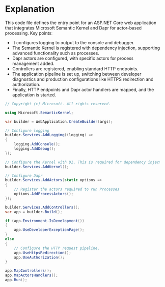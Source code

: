 # Explanation
This code file defines the entry point for an ASP.NET Core web application that integrates Microsoft Semantic Kernel and Dapr for actor-based processing. Key points:
- It configures logging to output to the console and debugger.
- The Semantic Kernel is registered with dependency injection, supporting advanced functionality such as processes.
- Dapr actors are configured, with specific actors for process management added.
- Controllers are registered, enabling standard HTTP endpoints.
- The application pipeline is set up, switching between developer diagnostics and production configurations like HTTPS redirection and authorization.
- Finally, HTTP endpoints and Dapr actor handlers are mapped, and the application is started.

```csharp
// Copyright (c) Microsoft. All rights reserved.

using Microsoft.SemanticKernel;

var builder = WebApplication.CreateBuilder(args);

// Configure logging
builder.Services.AddLogging((logging) =>
{
    logging.AddConsole();
    logging.AddDebug();
});

// Configure the Kernel with DI. This is required for dependency injection to work with processes.
builder.Services.AddKernel();

// Configure Dapr
builder.Services.AddActors(static options =>
{
    // Register the actors required to run Processes
    options.AddProcessActors();
});

builder.Services.AddControllers();
var app = builder.Build();

if (app.Environment.IsDevelopment())
{
    app.UseDeveloperExceptionPage();
}
else
{
    // Configure the HTTP request pipeline.
    app.UseHttpsRedirection();
    app.UseAuthorization();
}

app.MapControllers();
app.MapActorsHandlers();
app.Run();
```